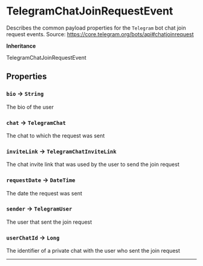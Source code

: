 # TelegramChatJoinRequestEvent

Describes the common payload properties for the `Telegram` bot chat join request events.
Source: https://core.telegram.org/bots/api#chatjoinrequest

**Inheritance**

TelegramChatJoinRequestEvent

## Properties

### `bio` → `String`

The bio of the user

### `chat` → `TelegramChat`

The chat to which the request was sent

### `inviteLink` → `TelegramChatInviteLink`

The chat invite link that was used by the user to send the join request

### `requestDate` → `DateTime`

The date the request was sent

### `sender` → `TelegramUser`

The user that sent the join request

### `userChatId` → `Long`

The identifier of a private chat with the user who sent the join request

---
